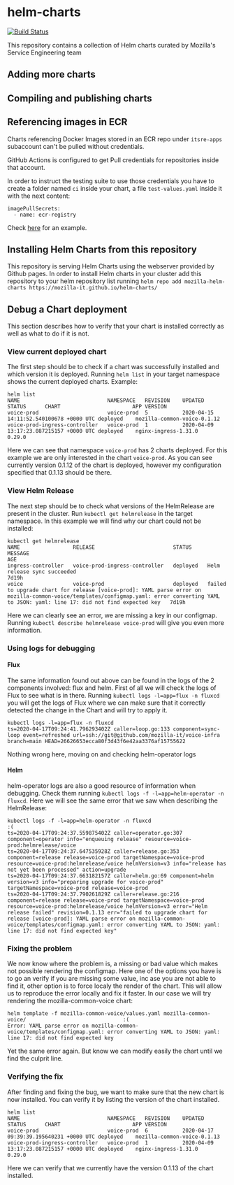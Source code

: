 # helm-charts

[![Build Status](https://travis-ci.com/mozilla-it/helm-charts.svg?branch=main)](https://travis-ci.com/mozilla-it/helm-charts)

This repository contains a collection of Helm charts curated by Mozilla's Service Engineering team

## Adding more charts

## Compiling and publishing charts

## Referencing images in ECR
Charts referencing Docker Images stored in an ECR repo under `itsre-apps` subaccount can't be pulled without credentials.   

GitHub Actions is configured to get Pull credentials for repositories inside that account.  

In order to instruct the testing suite to use those credentials you have to create a folder named `ci` inside your chart, a file `test-values.yaml` inside it with the next content:
```
imagePullSecrets:
  - name: ecr-registry
```
Check [here](https://github.com/mozilla-it/helm-charts/pull/39/commits/1a0fbfed5810a6d6875ca0172adac5065ee03b74#diff-245000fef8fab28267cb8040d6a3d7f6) for an example.

## Installing Helm Charts from this repository
This repository is serving Helm Charts using the webserver provided by Github pages. In order to install Helm charts in your cluster add this repository to your helm repository list running `helm repo add mozilla-helm-charts https://mozilla-it.github.io/helm-charts/`

## Debug a Chart deployment
This section describes how to verify that your chart is installed correctly as well as what to do if it is not.

### View current deployed chart
The first step should be to check if a chart was successfully installed and which version it is deployed.
Running `helm list` in your target namespace shows the current deployed charts. Example:
```
helm list                                                  
NAME                         	NAMESPACE 	REVISION	UPDATED                                	STATUS  	CHART                      	APP VERSION
voice-prod                   	voice-prod	5       	2020-04-15 14:11:52.540100678 +0000 UTC	deployed	mozilla-common-voice-0.1.12	           
voice-prod-ingress-controller	voice-prod	1       	2020-04-09 13:17:23.087215157 +0000 UTC	deployed	nginx-ingress-1.31.0       	0.29.0  
```
Here we can see that namespace `voice-prod` has 2 charts deployed. For this example we are only interested in the chart `voice-prod`. As you can see currently version 0.1.12 of the chart is deployed, however my configuration specified that 0.1.13 should be there.

### View Helm Release
The next step should be to check what versions of the HelmRelease are present in the cluster. Run `kubectl get helmrelease` in the target namespace. In this example we will find why our chart could not be installed:
```
kubectl get helmrelease
NAME                 RELEASE                         STATUS     MESSAGE                                                                                                                                                                                        AGE
ingress-controller   voice-prod-ingress-controller   deployed   Helm release sync succeeded                                                                                                                                                                    7d19h
voice                voice-prod                      deployed   failed to upgrade chart for release [voice-prod]: YAML parse error on mozilla-common-voice/templates/configmap.yaml: error converting YAML to JSON: yaml: line 17: did not find expected key   7d19h
```
Here we can clearly see an error, we are missing a key in our configmap. Running `kubectl describe helmrelease voice-prod` will give you even more information.

### Using logs for debugging
#### Flux
The same information found out above can be found in the logs of the 2 components involved: flux and helm. First of all we will check the logs of Flux to see what is in there.
Running `kubectl logs -l=app=flux -n fluxcd` you will get the logs of Flux where we can make sure that it correctly detected the change in the Chart and will try to apply it.
```
kubectl logs -l=app=flux -n fluxcd
ts=2020-04-17T09:24:41.796293402Z caller=loop.go:133 component=sync-loop event=refreshed url=ssh://git@github.com/mozilla-it/voice-infra branch=main HEAD=26626653ecca80f3d43f6e42aa3376af15755622
```
Nothing wrong here, moving on and checking helm-operator logs

#### Helm
helm-operator logs are also a good resource of information when debugging. Check them running `kubectl logs -f -l=app=helm-operator -n fluxcd`. Here we will see the same error that we saw when describing the HelmRelease:
```
kubectl logs -f -l=app=helm-operator -n fluxcd                                                                   :(
ts=2020-04-17T09:24:37.559875402Z caller=operator.go:307 component=operator info="enqueuing release" resource=voice-prod:helmrelease/voice
ts=2020-04-17T09:24:37.647535928Z caller=release.go:353 component=release release=voice-prod targetNamespace=voice-prod resource=voice-prod:helmrelease/voice helmVersion=v3 info="release has not yet been processed" action=upgrade
ts=2020-04-17T09:24:37.663182157Z caller=helm.go:69 component=helm version=v3 info="preparing upgrade for voice-prod" targetNamespace=voice-prod release=voice-prod
ts=2020-04-17T09:24:37.790261829Z caller=release.go:216 component=release release=voice-prod targetNamespace=voice-prod resource=voice-prod:helmrelease/voice helmVersion=v3 error="Helm release failed" revision=0.1.13 err="failed to upgrade chart for release [voice-prod]: YAML parse error on mozilla-common-voice/templates/configmap.yaml: error converting YAML to JSON: yaml: line 17: did not find expected key"
```

### Fixing the problem
We now know where the problem is, a missing or bad value which makes not possible rendering the configmap. Here one of the options you have is to go an verify if you are missing some value, inc ase you are not able to find it, other option is to force localy the render of the chart. This will allow us to reproduce the error locally and fix it faster.
In our case we will try rendering the mozilla-common-voice chart:
```
helm template -f mozilla-common-voice/values.yaml mozilla-common-voice/                               :(
Error: YAML parse error on mozilla-common-voice/templates/configmap.yaml: error converting YAML to JSON: yaml: line 17: did not find expected key
```
Yet the same error again. But know we can modify easily the chart until we find the culprit line.

### Verifying the fix
After finding and fixing the bug, we want to make sure that the new chart is now installed. You can verify it by listing the version of the chart installed.
```
helm list
NAME                         	NAMESPACE 	REVISION	UPDATED                                	STATUS  	CHART                      	APP VERSION
voice-prod                   	voice-prod	6       	2020-04-17 09:39:39.195640231 +0000 UTC	deployed	mozilla-common-voice-0.1.13	           
voice-prod-ingress-controller	voice-prod	1       	2020-04-09 13:17:23.087215157 +0000 UTC	deployed	nginx-ingress-1.31.0       	0.29.0     
```
Here we can verify that we currently have the version 0.1.13 of the chart installed.
